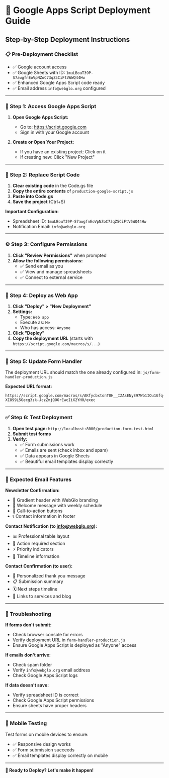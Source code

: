 # 🚀 Google Apps Script Deployment Guide

## Step-by-Step Deployment Instructions

### **📋 Pre-Deployment Checklist**
- ✅ Google account access
- ✅ Google Sheets with ID: `1muLBouT39P-S7awgfnEoVpNZoC73qZ5CiFtV6WQ44Hw`
- ✅ Enhanced Google Apps Script code ready
- ✅ Email address `info@webglo.org` configured

---

### **🔧 Step 1: Access Google Apps Script**

1. **Open Google Apps Script:**
   - Go to: https://script.google.com
   - Sign in with your Google account

2. **Create or Open Your Project:**
   - If you have an existing project: Click on it
   - If creating new: Click "New Project"

---

### **📝 Step 2: Replace Script Code**

1. **Clear existing code** in the Code.gs file
2. **Copy the entire contents** of `production-google-script.js`
3. **Paste into Code.gs**
4. **Save the project** (Ctrl+S)

**Important Configuration:**
- Spreadsheet ID: `1muLBouT39P-S7awgfnEoVpNZoC73qZ5CiFtV6WQ44Hw`
- Notification Email: `info@webglo.org`

---

### **⚙️ Step 3: Configure Permissions**

1. **Click "Review Permissions"** when prompted
2. **Allow the following permissions:**
   - ✅ Send email as you
   - ✅ View and manage spreadsheets
   - ✅ Connect to external service

---

### **🚀 Step 4: Deploy as Web App**

1. **Click "Deploy" > "New Deployment"**
2. **Settings:**
   - Type: `Web app`
   - Execute as: `Me`
   - Who has access: `Anyone`
3. **Click "Deploy"**
4. **Copy the deployment URL** (starts with `https://script.google.com/macros/s/...`)

---

### **🔗 Step 5: Update Form Handler**

The deployment URL should match the one already configured in:
`js/form-handler-production.js`

**Expected URL format:**
```
https://script.google.com/macros/s/AKfycbxtonT0H__IZAsENyE97Wb1IOu1Gfq-XI899L5Gecg3zk-JczZmjQOOrEwcIiX2YH0/exec
```

---

### **✅ Step 6: Test Deployment**

1. **Open test page:** `http://localhost:8000/production-form-test.html`
2. **Submit test forms**
3. **Verify:**
   - ✅ Form submissions work
   - ✅ Emails are sent (check inbox and spam)
   - ✅ Data appears in Google Sheets
   - ✅ Beautiful email templates display correctly

---

### **📧 Expected Email Features**

**Newsletter Confirmation:**
- 🎨 Gradient header with WebGlo branding
- 📅 Welcome message with weekly schedule
- 🎯 Call-to-action buttons
- 📞 Contact information in footer

**Contact Notification (to info@webglo.org):**
- 📊 Professional table layout
- 🔔 Action required section
- ⚡ Priority indicators
- 📅 Timeline information

**Contact Confirmation (to user):**
- 🎉 Personalized thank you message
- 📋 Submission summary
- 🗓️ Next steps timeline
- 🚀 Links to services and blog

---

### **🐛 Troubleshooting**

**If forms don't submit:**
- Check browser console for errors
- Verify deployment URL in `form-handler-production.js`
- Ensure Google Apps Script is deployed as "Anyone" access

**If emails don't arrive:**
- Check spam folder
- Verify `info@webglo.org` email address
- Check Google Apps Script logs

**If data doesn't save:**
- Verify spreadsheet ID is correct
- Check Google Apps Script permissions
- Ensure sheets have proper headers

---

### **📱 Mobile Testing**

Test forms on mobile devices to ensure:
- ✅ Responsive design works
- ✅ Form submission succeeds
- ✅ Email templates display correctly on mobile

---

**🎯 Ready to Deploy? Let's make it happen!**
